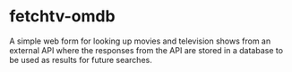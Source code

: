 # fetchtv-omdb

A simple web form for looking up movies and television shows from an external API where the responses from the API are stored in a database to be used as results for future searches.
